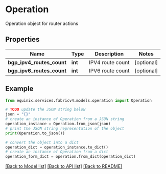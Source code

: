 # Operation

Operation object for router actions

## Properties

Name | Type | Description | Notes
------------ | ------------- | ------------- | -------------
**bgp_ipv4_routes_count** | **int** | IPV4 route count | [optional] 
**bgp_ipv6_routes_count** | **int** | IPV6 route count | [optional] 

## Example

```python
from equinix.services.fabricv4.models.operation import Operation

# TODO update the JSON string below
json = "{}"
# create an instance of Operation from a JSON string
operation_instance = Operation.from_json(json)
# print the JSON string representation of the object
print(Operation.to_json())

# convert the object into a dict
operation_dict = operation_instance.to_dict()
# create an instance of Operation from a dict
operation_form_dict = operation.from_dict(operation_dict)
```
[[Back to Model list]](../README.md#documentation-for-models) [[Back to API list]](../README.md#documentation-for-api-endpoints) [[Back to README]](../README.md)


